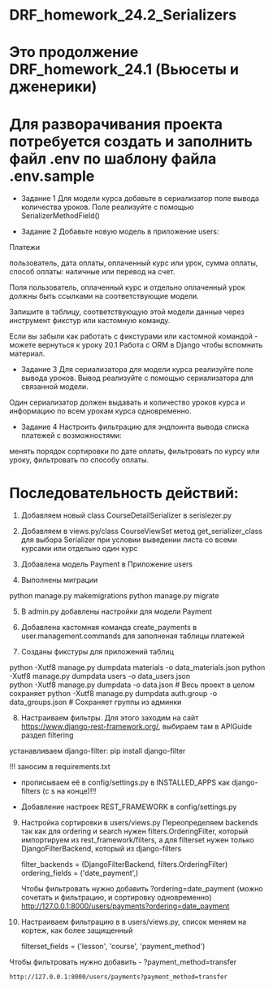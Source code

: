 # DRF_homework_24.2_Serializers

# Это продолжение DRF_homework_24.1 (Вьюсеты и дженерики)

# Для разворачивания проекта потребуется создать и заполнить файл .env  по шаблону файла .env.sample

* Задание 1
Для модели курса добавьте в сериализатор поле вывода количества уроков. Поле реализуйте с помощью 
SerializerMethodField()

* Задание 2
Добавьте новую модель в приложение users:

Платежи

пользователь,
дата оплаты,
оплаченный курс или урок,
сумма оплаты,
способ оплаты: наличные или перевод на счет.

Поля пользователь, оплаченный курс и отдельно оплаченный урок должны быть ссылками на соответствующие модели.

Запишите в таблицу, соответствующую этой модели данные через инструмент фикстур или кастомную команду.

Если вы забыли как работать с фикстурами или кастомной командой - 
можете вернуться к уроку 20.1 Работа с ORM в Django чтобы вспомнить материал.

* Задание 3
Для сериализатора для модели курса реализуйте поле вывода уроков. 
Вывод реализуйте с помощью сериализатора для связанной модели.

Один сериализатор должен выдавать и количество уроков курса и информацию по всем урокам курса одновременно.

* Задание 4
Настроить фильтрацию для эндпоинта вывода списка платежей с возможностями:

менять порядок сортировки по дате оплаты,
фильтровать по курсу или уроку,
фильтровать по способу оплаты.



# Последовательность действий:

1) Добавляем новый class CourseDetailSerializer в serislezer.py

2) Добавляем в views.py/class CourseViewSet метод get_serializer_class для выбора Serializer 
при условии выведении листа со всеми курсами или отдельно один курс

3) Добавлена модель Payment в Приложение users
4) Выполнены миграции

python manage.py makemigrations 
python manage.py migrate   

5) В admin.py добавлены настройки для модели Payment

6) Добавлена кастомная команда create_payments в user.management.commands для заполненая таблицы платежей

7) Созданы фикстуры для приложений  таблиц

python -Xutf8 manage.py dumpdata materials -o data_materials.json
python -Xutf8 manage.py dumpdata users -o data_users.json  
python -Xutf8 manage.py dumpdata -o data.json # Весь проект в целом сохраняет
python -Xutf8 manage.py dumpdata auth.group -o data_groups.json # Сохраняет группы из админки


8) Настраиваем фильтры. Для этого заходим на сайт https://www.django-rest-framework.org/, 
выбираем там в APIGuide раздел filtering

устанавливаем django-filter: pip install django-filter

!!! заносим в requirements.txt 
+ прописываем её в config/settings.py в INSTALLED_APPS как django-filters (с s  на конце)!!!

+ Добавление настроек REST_FRAMEWORK в config/settings.py

9)  Настройка сортировки в users/views.py
     Переопределяем backends так как для ordering и search нужен filters.OrderingFilter,
     который импортируем из rest_framework/filters, а для filterset нужен только DjangoFilterBackend, который из django-filters

     filter_backends = (DjangoFilterBackend, filters.OrderingFilter)
     ordering_fields = ('date_payment',)
 
     Чтобы фильтровать нужно добавить ?ordering=date_payment (можно сочетать и фильтрацию, и сортировку одновременно)
     http://127.0.0.1:8000/users/payments?ordering=date_payment

10) Настраиваем фильтрацию в в users/views.py, список меняем на кортеж, как более защищенный
    
    filterset_fields = ('lesson', 'course', 'payment_method')


Чтобы фильтровать нужно добавить - ?payment_method=transfer
    
    http://127.0.0.1:8000/users/payments?payment_method=transfer
